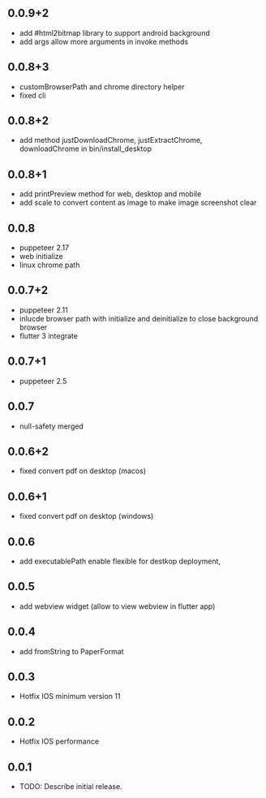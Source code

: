 ## 0.0.9+2
* add #html2bitmap library to support android background
* add args allow more arguments in invoke methods

## 0.0.8+3

* customBrowserPath and chrome directory helper
* fixed cli

## 0.0.8+2

* add method justDownloadChrome, justExtractChrome, downloadChrome in bin/install_desktop

## 0.0.8+1

* add printPreview method for web, desktop and mobile
* add scale to convert content as image to make image screenshot clear

## 0.0.8

* puppeteer 2.17
* web initialize
* linux chrome path

## 0.0.7+2

* puppeteer 2.11
* inlucde browser path with initialize and deinitialize to close background browser
* flutter 3 integrate

## 0.0.7+1

* puppeteer 2.5

## 0.0.7

* null-safety merged

## 0.0.6+2

* fixed convert pdf on desktop (macos)

## 0.0.6+1

* fixed convert pdf on desktop (windows)

## 0.0.6

* add executablePath enable flexible for destkop deployment,

## 0.0.5

* add webview widget (allow to view webview in flutter app)

## 0.0.4

* add fromString to PaperFormat

## 0.0.3

* Hotfix IOS minimum version 11

## 0.0.2

* Hotfix IOS performance

## 0.0.1

* TODO: Describe initial release.
